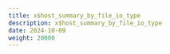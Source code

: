 ```yaml
---
title: x$host_summary_by_file_io_type
description: x$host_summary_by_file_io_type
date: 2024-10-09
weight: 20000
---
```

<style>
th, td {
  border: 1px solid rgb(190, 190, 190);
}
</style>
